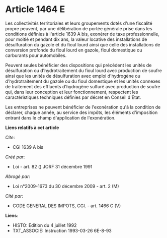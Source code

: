 # Article 1464 E

Les collectivités territoriales et leurs groupements dotés d'une fiscalité propre peuvent, par une délibération de portée
générale prise dans les conditions définies à l'article 1639 A bis, exonérer de taxe professionnelle, pour moitié et pendant
dix ans, la valeur locative des installations de désulfuration du gazole et du fioul lourd ainsi que celle des installations
de conversion profonde du fioul lourd en gazole, fioul domestique ou carburants pour automobiles.

Peuvent seules bénéficier des dispositions qui précèdent les unités de désulfuration ou d'hydrotraitement du fioul lourd avec
production de soufre ainsi que les unités de désulfuration avec emploi d'hydrogène ou d'hydrotraitement du gazole ou du fioul
domestique et les unités connexes de traitement des effluents d'hydrogène sulfuré avec production de soufre qui, dans leur
conception et leur fonctionnement, respectent les caractéristiques techniques définies par décret en Conseil d'Etat.

Les entreprises ne peuvent bénéficier de l'exonération qu'à la condition de déclarer, chaque année, au service des impôts,
les éléments d'imposition entrant dans le champ d'application de l'exonération.

**Liens relatifs à cet article**

_Cite_:

  - CGI 1639 A bis

_Créé par_:

  - Loi - art. 82 () JORF 31 décembre 1991

_Abrogé par_:

  - Loi n°2009-1673 du 30 décembre 2009 - art. 2 (M)

_Cité par_:

  - CODE GENERAL DES IMPOTS, CGI. - art. 1466 C (V)

**Liens**:

  - HISTO: Edition du 4 juillet 1992
  - TXT_ASSOCIE: Instruction 1993-03-26 6E-8-93
